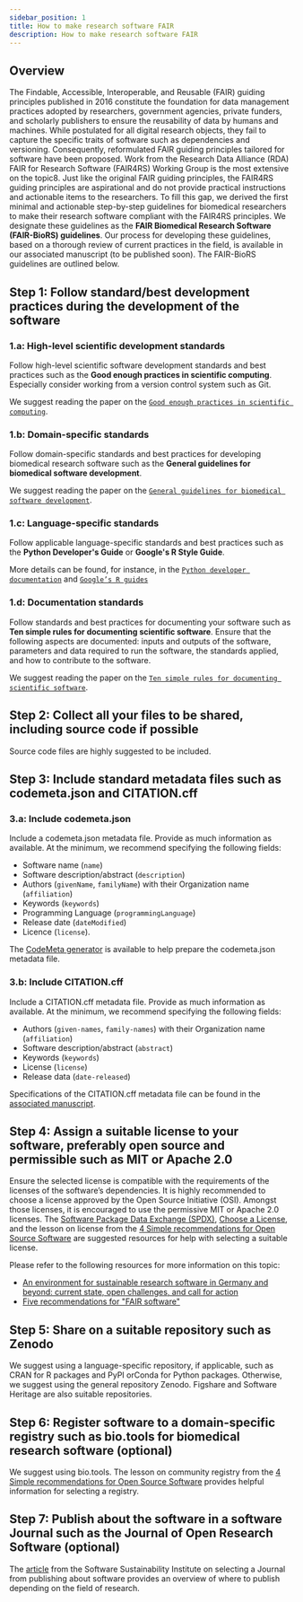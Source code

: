 ```yaml
---
sidebar_position: 1
title: How to make research software FAIR
description: How to make research software FAIR
---
```


## Overview

The Findable, Accessible, Interoperable, and Reusable (FAIR) guiding principles published in 2016 constitute the foundation for data management practices adopted by researchers, government agencies, private funders, and scholarly publishers to ensure the reusability of data by humans and machines. While postulated for all digital research objects, they fail to capture the specific traits of software such as dependencies and versioning. Consequently, reformulated FAIR guiding principles tailored for software have been proposed. Work from the Research Data Alliance (RDA) FAIR for Research Software (FAIR4RS) Working Group is the most extensive on the topic8. Just like the original FAIR guiding principles, the FAIR4RS guiding principles are aspirational and do not provide practical instructions and actionable items to the researchers. To fill this gap, we derived the first minimal and actionable step-by-step guidelines for biomedical researchers to make their research software compliant with the FAIR4RS principles. We designate these guidelines as the **FAIR Biomedical Research Software (FAIR-BioRS) guidelines**. Our process for developing these guidelines, based on a thorough review of current practices in the field, is available in our associated manuscript (to be published soon). The FAIR-BioRS guidelines are outlined below.

## Step 1: Follow standard/best development practices during the development of the software

### 1.a: High-level scientific development standards

Follow high-level scientific software development standards and best practices such as the **Good enough practices in scientific computing**. Especially consider working from a version control system such as Git.

We suggest reading the paper on the [`Good enough practices in scientific computing`](https://doi.org/10.1371/journal.pcbi.1005510).

### 1.b: Domain-specific standards

Follow domain-specific standards and best practices for developing biomedical research software such as the **General guidelines for biomedical software development**.

We suggest reading the paper on the [`General guidelines for biomedical software development`](https://dx.doi.org/10.12688%2Ff1000research.10750.2).

### 1.c: Language-specific standards

Follow applicable language-specific standards and best practices such as the **Python Developer's Guide** or **Google's R Style Guide**.

More details can be found, for instance, in the [`Python developer documentation`](https://www.python.org/dev/) and [`Google’s R guides`](https://google.github.io/styleguide/Rguide.html)

### 1.d: Documentation standards

Follow standards and best practices for documenting your software such as **Ten simple rules for documenting scientific software**. Ensure that the following aspects are documented: inputs and outputs of the software, parameters and data required to run the software, the standards applied, and how to contribute to the software.

We suggest reading the paper on the [`Ten simple rules for documenting scientific software`](https://doi.org/10.1371/journal.pcbi.1006561).

## Step 2: Collect all your files to be shared, including source code if possible

Source code files are highly suggested to be included.

## Step 3: Include standard metadata files such as codemeta.json and CITATION.cff

### 3.a: Include codemeta.json

Include a codemeta.json metadata file. Provide as much information as available. At the minimum, we recommend specifying the following fields:

- Software name (`name`)
- Software description/abstract (`description`)
- Authors (`givenName`, `familyName`) with their Organization name (`affiliation`)
- Keywords (`keywords`)
- Programming Language (`programmingLanguage`)
- Release date (`dateModified`)
- Licence (`license`).

The [CodeMeta generator](https://codemeta.github.io/codemeta-generator) is available to help prepare the codemeta.json metadata file.

### 3.b: Include CITATION.cff

Include a CITATION.cff metadata file. Provide as much information as available. At the minimum, we recommend specifying the following fields:

- Authors (`given-names`, `family-names`) with their Organization name (`affiliation`)
- Software description/abstract (`abstract`)
- Keywords (`keywords`)
- License (`license`)
- Release data (`date-released`)

Specifications of the CITATION.cff metadata file can be found in the [associated manuscript](https://doi.org/10.5281/zenodo.5171937).

## Step 4: Assign a suitable license to your software, preferably open source and permissible such as MIT or Apache 2.0

Ensure the selected license is compatible with the requirements of the licenses of the software’s dependencies. It is highly recommended to choose a license approved by the Open Source Initiative (OSI). Amongst those licenses, it is encouraged to use the permissive MIT or Apache 2.0 licenses. The [Software Package Data Exchange (SPDX)](https://spdx.dev), [Choose a License](https://choosealicense.com), and the lesson on license from the [4 Simple recommendations for Open Source Software](https://softdev4research.github.io/4OSS-lesson/03-use-license/index.html) are suggested resources for help with selecting a suitable license.

Please refer to the following resources for more information on this topic:

- [An environment for sustainable research software in Germany and beyond: current state, open challenges, and call for action](https://doi.org/10.12688/f1000research.23224.2)
- [Five recommendations for "FAIR software"](https://doi.org/10.5281/zenodo.4310217)

## Step 5: Share on a suitable repository such as Zenodo

We suggest using a language-specific repository, if applicable, such as CRAN for R packages and PyPI orConda for Python packages. Otherwise, we suggest using the general repository Zenodo. Figshare and Software Heritage are also suitable repositories.

## Step 6: Register software to a domain-specific registry such as bio.tools for biomedical research software (optional)

We suggest using bio.tools. The lesson on community registry from the [4 Simple recommendations for Open Source Software](https://softdev4research.github.io/4OSS-lesson/05-use-registry/index.html) provides helpful information for selecting a registry.

## Step 7: Publish about the software in a software Journal such as the Journal of Open Research Software (optional)

The [article](https://www.software.ac.uk/which-journals-should-i-publish-my-software) from the Software Sustainability Institute on selecting a Journal from publishing about software provides an overview of where to publish depending on the field of research.
